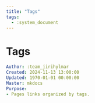 ```yaml
---
title: "Tags"
tags:
  - :system_document
---
```


# Tags

```yaml
Author: :team_jirihylmar
Created: 2024-11-13 13:00:00
Updated: 1970-01-01 00:00:00
Master: mkdocs
Purpose:
- Pages links organized by tags.
```

<!-- material/tags -->
